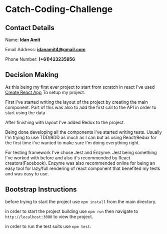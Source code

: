 # Catch-Coding-Challenge

## Contact Details
Name: **Idan Amit**

Email Address: **idanamit4@gmail.com**

Phone Number: **(+61)423235956**

## Decision Making

As this being my first ever project to start from scratch in react I've used  [Create React App](https://github.com/facebook/create-react-app)
To setup my project.

First I've started writing the layout of the project by creating the main component.
Part of this was also to add the first call to the API in order to start using the data

After finishing with layout I've added Redux to the project.

Being done developing all the components I've started writing tests.
Usually I'm trying to use TDD/BDD as much as I can but as using React/Redux for the first time i've wanted to make sure I'm doing everything right.

For testing framework I've chose Jest and Enzyme.
Jest being something I've worked with before and also it's recommended by React creators(Facebook).
Enzyme was also recommended online for being an easy tool for lazy/full rendering of react component that benefited my tests and was easy to use.


## Bootstrap Instructions

before trying to start the project use `npm install` from the main directory.

in order to start the project building use `npm run` then navigate to `http://localhost:3000` to view the project.

in order to run the test suits use `npm test`.
